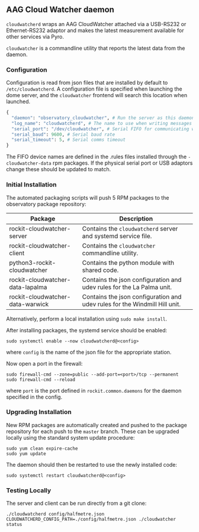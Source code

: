 ## AAG Cloud Watcher daemon

`cloudwatcherd` wraps an AAG CloudWatcher attached via a USB-RS232 or Ethernet-RS232 adaptor and
makes the latest measurement available for other services via Pyro.

`cloudwatcher` is a commandline utility that reports the latest data from the daemon.

### Configuration

Configuration is read from json files that are installed by default to `/etc/cloudwatcherd`.
A configuration file is specified when launching the dome server, and the `cloudwatcher` frontend will search this location when launched.

```python
{
  "daemon": "observatory_cloudwatcher", # Run the server as this daemon. Daemon types are registered in `rockit.common.daemons`.
  "log_name": "cloudwatcherd", # The name to use when writing messages to the observatory log.
  "serial_port": "/dev/cloudwatcher", # Serial FIFO for communicating with the device
  "serial_baud": 9600, # Serial baud rate
  "serial_timeout": 5, # Serial comms timeout
}
```

The FIFO device names are defined in the .rules files installed through the `-cloudwatcher-data` rpm packages.
If the physical serial port or USB adaptors change these should be updated to match.

### Initial Installation

The automated packaging scripts will push 5 RPM packages to the observatory package repository:

| Package                          | Description                                                                |
|----------------------------------|----------------------------------------------------------------------------|
| rockit-cloudwatcher-server       | Contains the `cloudwatcherd` server and systemd service file.              |
| rockit-cloudwatcher-client       | Contains the `cloudwatcher` commandline utility.                           |
| python3-rockit-cloudwatcher      | Contains the python module with shared code.                               |
| rockit-cloudwatcher-data-lapalma | Contains the json configuration and udev rules for the La Palma unit.      |
| rockit-cloudwatcher-data-warwick | Contains the json configuration and udev rules for the Windmill Hill unit. |

Alternatively, perform a local installation using `sudo make install`.

After installing packages, the systemd service should be enabled:

```
sudo systemctl enable --now cloudwatcherd@<config>
```

where `config` is the name of the json file for the appropriate station.

Now open a port in the firewall:
```
sudo firewall-cmd --zone=public --add-port=<port>/tcp --permanent
sudo firewall-cmd --reload
```
where `port` is the port defined in `rockit.common.daemons` for the daemon specified in the config.

### Upgrading Installation

New RPM packages are automatically created and pushed to the package repository for each push to the `master` branch.
These can be upgraded locally using the standard system update procedure:
```
sudo yum clean expire-cache
sudo yum update
```

The daemon should then be restarted to use the newly installed code:
```
sudo systemctl restart cloudwatcherd@<config>
```

### Testing Locally

The server and client can be run directly from a git clone:
```
./cloudwatcherd config/halfmetre.json
CLOUDWATCHERD_CONFIG_PATH=./config/halfmetre.json ./cloudwatcher status
```
